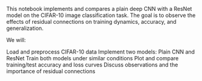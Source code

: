 This notebook implements and compares a plain deep CNN with a ResNet model on the CIFAR-10 image classification task.
The goal is to observe the effects of residual connections on training dynamics, accuracy, and generalization.

We will:

Load and preprocess CIFAR-10 data
Implement two models: Plain CNN and ResNet
Train both models under similar conditions
Plot and compare training/test accuracy and loss curves
Discuss observations and the importance of residual connections
